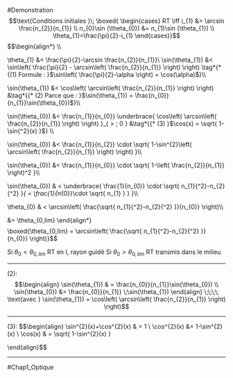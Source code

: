 #Demonstration
$$\text{Conditions initiales }\;
\boxed{
\begin{cases}
    RT \iff i_{1} &> \arcsin \frac{n_{2}}{n_{1}} \\ n_{0}\sin (\theta_{0}) &= n_{1}\sin (\theta_{1}) \\ \theta_{1}=\frac{\pi}{2}-i_{1}
\end{cases}}$$
$$\begin{align*} \\\\

\theta_{1} &< \frac{\pi}{2}-\arcsin \frac{n_{2}}{n_{1}}\\
\sin(\theta_{1}) &< \sin\left( \frac{\pi}{2} - \arcsin\left( \frac{n_{2}}{n_{1}} \right) \right) \tag*{* {(1) Formule : }$\sin\left( \frac{\pi}{2}-\alpha \right) = \cos(\alpha)$}\\\\

\sin(\theta_{1}) &< \cos\left( \arcsin\left( \frac{n_{2}}{n_{1}} \right) \right) &\tag*{{* (2) Parce que : }$\sin(\theta_{1}) = \frac{n_{0}}{n_{1}}\sin(\theta_{0})$}\\\\

\sin(\theta_{0}) &< \frac{n_{1}}{n_{0}} \underbrace{ \cos\left( \arcsin\left( \frac{n_{2}}{n_{1}} \right) \right) }_{ > \; 0 } &\tag*{{* (3) }$\cos(x) = \sqrt{ 1-\sin{^2}(x) }$} \\\\

\sin(\theta_{0}) &< \frac{n_{1}}{n_{2}} \cdot \sqrt{ 1-\sin^{2}\left( \arcsin\left( \frac{n_{2}}{n_{1}} \right) \right) }\\\\

\sin(\theta_{0}) &< \frac{n_{1}}{n_{0}} \cdot \sqrt{ 1-\left( \frac{n_{2}}{n_{1}} \right)^2 }\\\\

\sin(\theta_{0}) & < \underbrace{ \frac{1}{n_{0}} \cdot \sqrt{ n_{1}{^2}-n_{2}{^2} }_{ = \frac{1}{n_{0}}\cdot \sqrt{ n_{1} } } }\\\\

\theta_{0} & < \arcsin\left( \frac{\sqrt{ n_{1}{^2}-n_{2}{^2} }}{n_{0}} \right)\\\\

&= \theta_{0,lim}
\end{align*}$$
$$\boxed{\theta_{0,lim} = \arcsin\left( \frac{\sqrt{ n_{1}{^2}-n_{2}{^2} }}{n_{0}} \right)}$$

Si $\theta_{0} < \theta_{0,lim}$ RT en I, rayon guidé
Si $\theta_{0} > \theta_{0,lim}$ RT transmis dans le milieu
___
$(2) :$
$$\begin{align}
\sin(\theta_{1}) & = \frac{n_{0}}{n_{1}}\sin(\theta_{0})  \\
\sin(\theta_{0}) &= \frac{n_{0}}{n_{1}} \;\sin(\theta_{1})
\end{align}
\;\;\;\;
\text{avec } \sin(\theta_{1}) = \cos\left( \arcsin\left( \frac{n_{2}}{n_{1}} \right) \right)$$
___
$(3) :$
$$\begin{align}
\sin^{2}(x)+\cos^{2}(x) & = 1 \\
\cos^{2}(x) &= 1-\sin^{2}(x) \\
\cos(x) & = \sqrt{ 1-\sin^{2}(x) }

\end{align}$$
___
#Chap1_Optique 